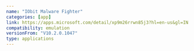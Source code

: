 ```yaml
---
name: "IObit Malware Fighter"
categories: [app]
link: https://apps.microsoft.com/detail/xp9m26rrwn85j3?hl=en-us&gl=IN
compatibility: emulation
versionFrom: "V10.2.0.1047"
type: applications
---
```


